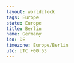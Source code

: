 ```yaml
---
layout: worldclock
tags: Europe
state: Europe
title: Berlin
name: Germany
iso: DE
timezone: Europe/Berlin
utc: UTC +00:53
---
```


